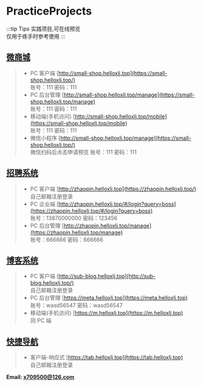 # PracticeProjects

:::tip Tips
实践项目,可在线预览<br/>
仅用于练手时参考使用
:::

## [微商城](/practice-projects/small-shop)

> - PC 客户端 [http://small-shop.helloxlj.top](https://small-shop.helloxlj.top/)<br/>账号：111 密码：111 <br/>
> - PC 后台管理 [http://small-shop.helloxlj.top/manage](https://small-shop.helloxlj.top/manage) <br/>账号：111 密码：111<br/>
> - 移动端(手机访问) [http://small-shop.helloxlj.top/mobile](https://small-shop.helloxlj.top/mobile) <br/>账号：111 密码：111<br/>
> - 微信小程序 [http://small-shop.helloxlj.top/manage](https://small-shop.helloxlj.top/)<br/>微信扫码后点击申请预览 账号：111 密码：111<br/>

## [招聘系统](/practice-projects/zhao-pin)

> - PC 客户端 [http://zhaopin.helloxlj.top](https://zhaopin.helloxlj.top/)<br/> 自己邮箱注册登录 <br/>
> - PC 企业端 [http://zhaopin.helloxlj.top/#/login?query=boss](https://zhaopin.helloxlj.top/#/login?query=boss)<br/> 账号：13870000000 密码：123456<br/>
> - PC 后台管理 [http://zhaopin.helloxlj.top/manage](https://zhaopin.helloxlj.top/manage)<br/> 账号：666666 密码：666666<br/>

## [博客系统](/practice-projects/sub-blog)

> - PC 客户端 [http://sub-blog.helloxlj.top](http://sub-blog.helloxlj.top/)<br/> 自己邮箱注册登录 <br/>
> - PC 后台管理 [https://meta.helloxlj.top](https://meta.helloxlj.top)<br/> 账号：wasd56547 密码：wasd56547<br/>
> - 移动端(手机访问) [https://m.helloxlj.top](https://m.helloxlj.top) <br/>同 PC 端<br/>

## [快捷导航](/practice-projects/web-navigation)

> - 客户端-响应式 [https://tab.helloxlj.top](https://tab.helloxlj.top) <br/>自己邮箱注册登录<br/>

**Email: x709500@126.com**
